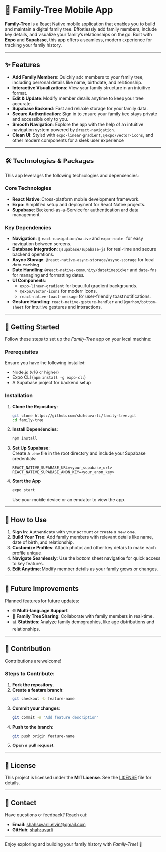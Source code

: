 # 🌳 Family-Tree Mobile App

**Family-Tree** is a React Native mobile application that enables you to build and maintain a digital family tree. Effortlessly add family members, include key details, and visualize your family’s relationships on the go. Built with **Expo** and **Supabase**, this app offers a seamless, modern experience for tracking your family history.

---

## ✨ Features

- **Add Family Members**: Quickly add members to your family tree, including personal details like name, birthdate, and relationship.
- **Interactive Visualizations**: View your family structure in an intuitive format.
- **Edit & Update**: Modify member details anytime to keep your tree accurate.
- **Supabase Backend**: Fast and reliable storage for your family data.
- **Secure Authentication**: Sign in to ensure your family tree stays private and accessible only to you.
- **Smooth Navigation**: Explore the app with the help of an intuitive navigation system powered by `@react-navigation`.
- **Clean UI**: Styled with `expo-linear-gradient`, `@expo/vector-icons`, and other modern components for a sleek user experience.

---

## 🛠️ Technologies & Packages

This app leverages the following technologies and dependencies:

### **Core Technologies**

- **React Native**: Cross-platform mobile development framework.
- **Expo**: Simplified setup and deployment for React Native projects.
- **Supabase**: Backend-as-a-Service for authentication and data management.

### **Key Dependencies**

- **Navigation**: `@react-navigation/native` and `expo-router` for easy navigation between screens.
- **Database Integration**: `@supabase/supabase-js` for real-time and secure backend operations.
- **Async Storage**: `@react-native-async-storage/async-storage` for local data caching.
- **Date Handling**: `@react-native-community/datetimepicker` and `date-fns` for managing and formatting dates.
- **UI Components**:
  - `expo-linear-gradient` for beautiful gradient backgrounds.
  - `@expo/vector-icons` for modern icons.
  - `react-native-toast-message` for user-friendly toast notifications.
- **Gesture Handling**: `react-native-gesture-handler` and `@gorhom/bottom-sheet` for intuitive gestures and interactions.

---

## 📱 Getting Started

Follow these steps to set up the _Family-Tree_ app on your local machine:

### Prerequisites

Ensure you have the following installed:

- Node.js (v16 or higher)
- Expo CLI (`npm install -g expo-cli`)
- A Supabase project for backend setup

### Installation

1. **Clone the Repository**:

   ```bash
   git clone https://github.com/shahsuvarli/family-tree.git
   cd family-tree
   ```

2. **Install Dependencies**:

   ```bash
   npm install
   ```

3. **Set Up Supabase**:  
   Create a `.env` file in the root directory and include your Supabase credentials:

   ```env
   REACT_NATIVE_SUPABASE_URL=<your_supabase_url>
   REACT_NATIVE_SUPABASE_ANON_KEY=<your_anon_key>
   ```

4. **Start the App**:
   ```bash
   expo start
   ```
   Use your mobile device or an emulator to view the app.

---

## 🎯 How to Use

1. **Sign In**: Authenticate with your account or create a new one.
2. **Build Your Tree**: Add family members with relevant details like name, date of birth, and relationship.
3. **Customize Profiles**: Attach photos and other key details to make each profile unique.
4. **Navigate Seamlessly**: Use the bottom sheet navigation for quick access to key features.
5. **Edit Anytime**: Modify member details as your family grows or changes.

---

## 🚀 Future Improvements

Planned features for future updates:

- 🌐 **Multi-language Support**
- 🔄 **Family Tree Sharing**: Collaborate with family members in real-time.
- 📊 **Statistics**: Analyze family demographics, like age distributions and relationships.

---

## 🤝 Contribution

Contributions are welcome!

### Steps to Contribute:

1. **Fork the repository**.
2. **Create a feature branch**:
   ```bash
   git checkout -b feature-name
   ```
3. **Commit your changes**:
   ```bash
   git commit -m "Add feature description"
   ```
4. **Push to the branch**:
   ```bash
   git push origin feature-name
   ```
5. **Open a pull request**.

---

## 📜 License

This project is licensed under the **MIT License**. See the [LICENSE](LICENSE) file for details.

---

## 📧 Contact

Have questions or feedback? Reach out:

- **Email**: shahsuvarli.elvin@gmail.com
- **GitHub**: [shahsuvarli](https://github.com/shahsuvarli)

---

Enjoy exploring and building your family history with _Family-Tree_! 🌟
